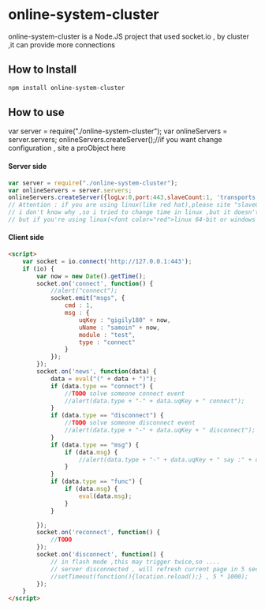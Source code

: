 # online-system-cluster

online-system-cluster is a Node.JS project that used socket.io , by cluster ,it can provide more connections

## How to Install

```bash
npm install online-system-cluster
```

## How to use

var server = require("./online-system-cluster");
var onlineServers = server.servers;
onlineServers.createServer();//if you want change configuration , site a proObject here

#### Server side

```js
var server = require("./online-system-cluster");
var onlineServers = server.servers;
onlineServers.createServer({logLv:0,port:443,slaveCount:1, 'transports': ["websocket", 'flashsocket' , "xhr-polling" , "jsonp-polling"],syncSec : 10});
// Attention : if you are using linux(like red hat),please site "slaveCount" to 1, i tried this value more(as 2) ,but something error when i'm using ie8 to connect socket.io, it send too much "disconnect and connect event" even this socket is none.
// i don't know why ,so i tried to change time in linux ,but it doesn't work ; then i tried to change this value to 1,then this problem disappeared , maybe it cause by node.js ,maybe not.i hope node.js will find this problem and solve it ...
// but if you're using linux(<font color="red">linux 64-bit or windows 64-bit ,my develop env is windows 32-bit</font>) ,this is a bad project ,because it can't provide service using more cpu ,i'm sorry about this.
```

#### Client side

```html
<script>
	var socket = io.connect('http://127.0.0.1:443');
	if (io) {
		var now = new Date().getTime();
		socket.on('connect', function() {
			//alert("connect");
			socket.emit("msgs", {
				cmd : 1,
				msg : {
					uqKey : "gigily180" + now,
					uName : "samoin" + now,
					module : "test",
					type : "connect"
				}
			});
		});
		socket.on('news', function(data) {
			data = eval("(" + data + ")");
			if (data.type == "connect") {
				//TODO solve someone connect event
				//alert(data.type + "-" + data.uqKey + " connect");
			}
			if (data.type == "disconnect") {
				//TODO solve someone disconnect event
				//alert(data.type + "-" + data.uqKey + " disconnect");
			}
			if (data.type == "msg") {
				if (data.msg) {
					//alert(data.type + "-" + data.uqKey + " say :" + data.msg);
				}
			}
			if (data.type == "func") {
				if (data.msg) {
					eval(data.msg);
				}
			}

		});
		socket.on('reconnect', function() {
			//TODO
		});
		socket.on('disconnect', function() {
			// in flash mode ,this may trigger twice,so ....
			// server disconnected , will refresh current page in 5 sec...
			//setTimeout(function(){location.reload();} , 5 * 1000);
		});
	}
</script>
```

